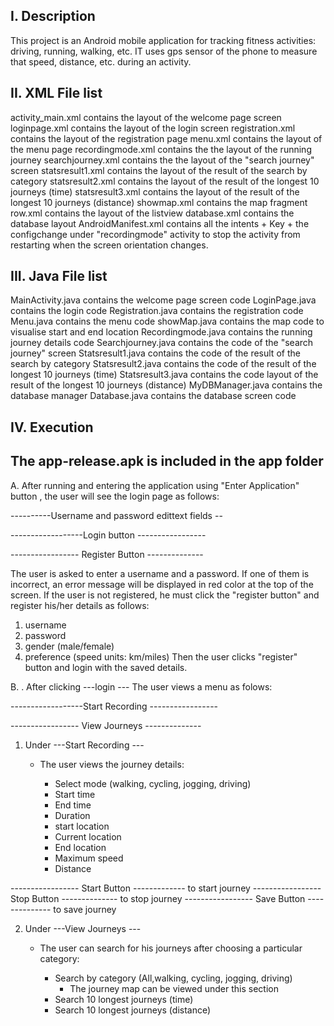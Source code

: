 I. Description
-----------------
This project is an Android mobile application for tracking fitness activities: driving, running, walking, etc.
IT uses gps sensor of the phone to measure that speed, distance, etc. during an activity.


II. XML File list
-----------------

activity_main.xml          contains the layout of the welcome page screen
loginpage.xml              contains the layout of the login screen
registration.xml           contains the layout of the registration page
menu.xml                   contains the layout of the menu page 
recordingmode.xml      	   contains the the layout of the running journey
searchjourney.xml          contains the the layout of the "search journey" screen
statsresult1.xml       	   contains the layout of the result of the search by category
statsresult2.xml           contains the layout of the result of the longest 10 journeys (time)
statsresult3.xml           contains the layout of the result of the longest 10 journeys (distance)
showmap.xml                contains the map fragment
row.xml                    contains the layout of the listview
database.xml               contains the database layout
AndroidManifest.xml        contains all the intents + Key + the configchange under "recordingmode" activity to stop the activity from restarting when the screen orientation changes.

III. Java File list
-----------------
MainActivity.java          contains the welcome page screen code
LoginPage.java             contains the login code
Registration.java          contains the registration code
Menu.java                  contains the menu code 
showMap.java               contains the map code to visualise start and end location
Recordingmode.java         contains the running journey details code
Searchjourney.java         contains the code of the "search journey" screen
Statsresult1.java          contains the code of the result of the search by category
Statsresult2.java          contains the code of the result of the longest 10 journeys (time)
Statsresult3.java          contains the code layout of the result of the longest 10 journeys (distance)
MyDBManager.java           contains the database manager
Database.java              contains the database screen code


IV. Execution
--------------
The app-release.apk is included in the app folder
-------------------------------------------------
A.  After running and entering the application using "Enter Application" button , the user will see the login page as follows:

----------Username and password edittext fields --

------------------Login button -----------------

----------------- Register Button --------------


The user is asked to enter a username and a password. If one of them is incorrect, an error message will be displayed in red color at the top of the screen.
If the user is not registered, he must click the "register button" and register his/her details as follows:
1. username
2. password
3. gender (male/female)
4. preference (speed units: km/miles) 
Then the user clicks "register" button and login with the saved details.

B.  . After clicking ---login --- The user views a menu as folows:

------------------Start Recording -----------------

----------------- View Journeys --------------
	
1. Under ---Start Recording --- 
	* The user views the journey details:

		- Select mode (walking, cycling, jogging, driving)
		- Start time
		- End time
		- Duration
		- start location
		- Current location		
		- End location
		- Maximum speed
		- Distance

----------------- Start Button ------------- to start journey
----------------- Stop Button -------------- to stop journey
----------------- Save Button -------------- to save journey

2. Under ---View Journeys --- 


	* The user can search for his journeys after choosing a particular category:

		- Search by category (All,walking, cycling, jogging, driving)
			* The journey map can be viewed under this section
		- Search 10 longest journeys (time)
		- Search 10 longest journeys (distance)




	